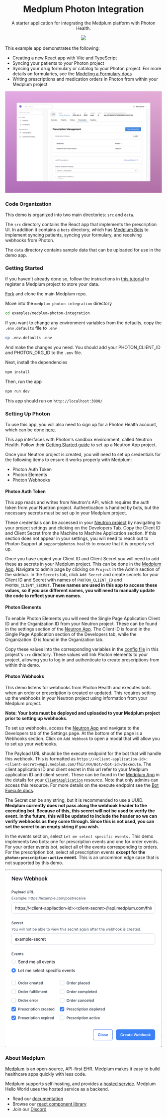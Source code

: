 <h1 align="center">Medplum Photon Integration</h1>
<p align="center">A starter application for integrating the Medplum platform with Photon Health.</p>
<p align="center">
<a href="https://github.com/medplum/medplum-hello-world/blob/main/LICENSE.txt">
    <img src="https://img.shields.io/badge/license-Apache-blue.svg" />
  </a>
</p>

This example app demonstrates the following:

- Creating a new React app with Vite and TypeScript
- Syncing your patients to your Photon project
- Syncing your drug formulary or catalog to your Photon project. For more details on formularies, see the [Modeling a Formulary docs](/packages/docs/docs/medications/formulary/index.mdx)
- Writing prescriptions and medication orders in Photon from within your Medplum project

![Photon Integration Screenshot](./photon-integration-screenshot.png)

### Code Organization

This demo is organized into two main directories: `src` and `data`.

The `src` directory contains the React app that implements the prescription UI. In addition it contains a `bots` directory, which has [Medplum Bots](/packages/docs/docs/bots/bot-basics.md) to implement syncing patients, syncing your formulary, and receiving webhooks from Photon.

The `data` directory contains sample data that can be uploaded for use in the demo app.

### Getting Started

If you haven't already done so, follow the instructions in [this tutorial](https://www.medplum.com/docs/tutorials/register) to register a Medplum project to store your data.

[Fork](https://github.com/medplum/medplum/fork) and clone the main Medplum repo.

Move into the `medplum-photon-integration` directory

```bash
cd examples/medplum-photon-integration
```

If you want to change any environment variables from the defaults, copy the `.env.defaults` file to `.env`

```bash
cp .env.defaults .env
```

And make the changes you need. You should add your PHOTON_CLIENT_ID and PHOTON_ORG_ID to the `.env` file.

Next, install the dependencies

```bash
npm install
```

Then, run the app

```bash
npm run dev
```

This app should run on `http://localhost:3000/`

### Setting Up Photon

To use this app, you will also need to sign up for a Photon Health account, which can be done [here](https://photon.health/sign-up).

This app interfaces with Photon's sandbox environment, called Neutron Health. Follow their [Getting Started guide](https://docs.photon.health/docs/getting-started) to set up a Neutron App project.

Once your Neutron project is created, you will need to set up credentials for the following items to ensure it works properly with Medplum:

- Photon Auth Token
- Photon Elements
- Photon Webhooks

#### Photon Auth Token

This app reads and writes from Neutron's API, which requires the auth token from your Nuetron project. Authentication is handled by bots, but the necessary secrets must be set up in your Medplum project.

These credentials can be accessed in your [Neutron project](https://app.neutron.health) by navigating to your project settings and clicking on the Developers Tab. Copy the Client ID and Client Secret from the Machine to Machine Application section. If this section does not appear in your settings, you will need to reach out to Photon Support at `support@photon.health` to ensure that it is properly set up.

Once you have copied your Client ID and Client Secret you will need to add these as secrets in your Medplum project. This can be done in the [Medplum App](https://app.medplum.com). Navigate to admin page by clicking on `Project` in the Admin section of the sidebar. In the `Secrets` tab, click `Add Secret` and create secrets for your Client ID and Secret with names of `PHOTON_CLIENT_ID` and `PHOTON_CLIENT_SECRET`. **These names are used in this app to access these values, so if you use different names, you will need to manually update the code to reflect your own names.**

#### Photon Elements

To enable Photon Elements you will need the Single Page Application Client ID and the Organization ID from your Neutron project. These can be found in the settings section of the [Neutron App](https://app.neutron.health). The Client ID is found in the Single Page Application section of the Developers tab, while the Organization ID is found in the Organization tab.

Copy these values into the corresponding variables in the [config file](./src/config.ts) in this project's `src` directory. These values will link Photon elements to your project, allowing you to log in and authenticate to create prescriptions from within this demo.

#### Photon Webhooks

This demo listens for webhooks from Photon Health and executes bots when an order or prescription is created or updated. This requires setting up the webhooks in your Neutron project using information from your Medplum project.

**Note: Your bots must be deployed and uploaded to your Medplum project prior to setting up webhooks.**

To set up webhooks, access the [Neutron App](https://app.neutron.health) and navigate to the Developers tab of the Settings page. At the bottom of the page is a Webhooks section. Click on `Add Webhook` to open a modal that will allow you to set up your webhooks.

The Payload URL should be the execute endpoint for the bot that will handle this webhook. This is formatted as `https://<client-application-id>:<client-secret>@api.medplum.com/fhir/R4/Bot/<bot-id>/$execute`. The client application ID and client secret in this url refer to your Medplum application ID and client secret. These can be found in the [Medplum App](https://app.medplum.com) in the details for your [`ClientApplication`](/packages/docs/docs/api/fhir/medplum/clientapplication.mdx) resource. Note that only admins can access this resource. For more details on the execute endpoint see the [Bot Execute docs](/packages/docs/docs/api/fhir/operations/bot-execute.mdx).

The Secret can be any string, but it is recommended to use a UUID. **Medplum currently does not pass along the webhook header to the executing bot. Because of this, this secret will not be used to verify the event. In the future, this will be updated to include the header so we can verify webhooks as they come through. Since this is not used, you can set the secret to an empty string if you wish.**

In the events section, select `Let me select specific events.` This demo implements two bots: one for prescription events and one for order events. For your order events bot, select all of the events corresponding to orders. For the prescription bot, select all prescription events **except for the `photon:prescription:active` event.** This is an uncommon edge case that is not supported by this demo.

![Photon Webhook Screenshot](./photon-webhook.png)

### About Medplum

[Medplum](https://www.medplum.com/) is an open-source, API-first EHR. Medplum makes it easy to build healthcare apps quickly with less code.

Medplum supports self-hosting, and provides a [hosted service](https://app.medplum.com/). Medplum Hello World uses the hosted service as a backend.

- Read our [documentation](https://www.medplum.com/docs)
- Browse our [react component library](https://storybook.medplum.com/)
- Join our [Discord](https://discord.gg/medplum)
